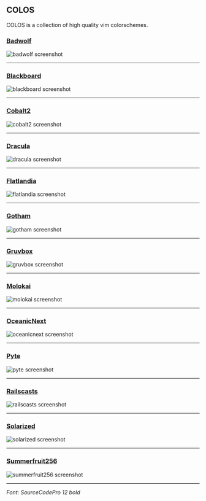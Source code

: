 ## COLOS
COLOS is a collection of high quality vim colorschemes.
### [Badwolf](http://github.com/sjl/badwolf)
![badwolf screenshot](img/badwolf.png)
<hr>

### [Blackboard](http://github.com/nelstrom/vim-blackboard)
![blackboard screenshot](img/blackboard.png)
<hr>

### [Cobalt2](http://github.com/herrbischoff/cobalt2.vim)
![cobalt2 screenshot](img/cobalt2.png)
<hr>

### [Dracula](http://github.com/zenorocha/dracula-theme)
![dracula screenshot](img/dracula.png)
<hr>

### [Flatlandia](http://github.com/jordwalke/flatlandia)
![flatlandia screenshot](img/flatlandia.png)
<hr>

### [Gotham](http://github.com/whatyouhide/vim-gotham)
![gotham screenshot](img/gotham.png)
<hr>

### [Gruvbox](http://github.com/morhetz/gruvbox)
![gruvbox screenshot](img/gruvbox.png)
<hr>

### [Molokai](http://github.com/tomasr/molokai)
![molokai screenshot](img/molokai.png)
<hr>

### [OceanicNext](http://github.com/mhartington/oceanic-next)
![oceanicnext screenshot](img/oceanicnext.png)
<hr>

### [Pyte](http://github.com/vim-scripts/pyte)
![pyte screenshot](img/pyte.png)
<hr>

### [Railscasts](http://github.com/jpo/vim-railscasts-theme)
![railscasts screenshot](img/railscasts.png)
<hr>

### [Solarized](http://github.com/altercation/vim-colors-solarized)
![solarized screenshot](img/solarized.png)
<hr>

### [Summerfruit256](http://github.com/vim-scripts/summerfruit256.vim)
![summerfruit256 screenshot](img/summerfruit256.png)
<hr>

_Font: SourceCodePro 12 bold_